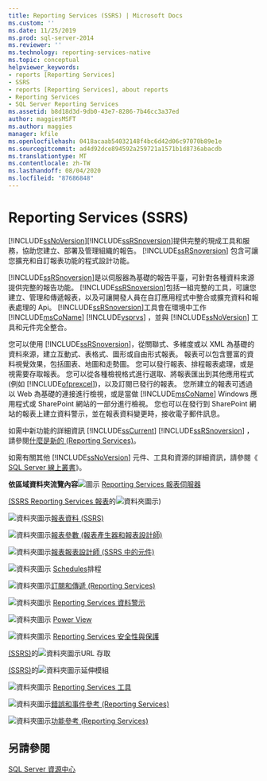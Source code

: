 ```yaml
---
title: Reporting Services (SSRS) | Microsoft Docs
ms.custom: ''
ms.date: 11/25/2019
ms.prod: sql-server-2014
ms.reviewer: ''
ms.technology: reporting-services-native
ms.topic: conceptual
helpviewer_keywords:
- reports [Reporting Services]
- SSRS
- reports [Reporting Services], about reports
- Reporting Services
- SQL Server Reporting Services
ms.assetid: b8d18d3d-9db0-43e7-8286-7b46cc3a37ed
author: maggiesMSFT
ms.author: maggies
manager: kfile
ms.openlocfilehash: 0418acaab54032148f4bc6d42d06c97070b89e1e
ms.sourcegitcommit: ad4d92dce894592a259721a1571b1d8736abacdb
ms.translationtype: MT
ms.contentlocale: zh-TW
ms.lasthandoff: 08/04/2020
ms.locfileid: "87686848"
---
```

# <a name="reporting-services-ssrs"></a>Reporting Services (SSRS)
  [!INCLUDE[ssNoVersion](../includes/ssnoversion-md.md)][!INCLUDE[ssRSnoversion](../includes/ssrsnoversion-md.md)]提供完整的現成工具和服務，協助您建立、部署及管理組織的報告。 [!INCLUDE[ssRSnoversion](../includes/ssrsnoversion-md.md)] 包含可讓您擴充和自訂報表功能的程式設計功能。

 [!INCLUDE[ssRSnoversion](../includes/ssrsnoversion-md.md)]是以伺服器為基礎的報告平臺，可針對各種資料來源提供完整的報告功能。 [!INCLUDE[ssRSnoversion](../includes/ssrsnoversion-md.md)]包括一組完整的工具，可讓您建立、管理和傳遞報表，以及可讓開發人員在自訂應用程式中整合或擴充資料和報表處理的 Api。 [!INCLUDE[ssRSnoversion](../includes/ssrsnoversion-md.md)]工具會在環境中工作 [!INCLUDE[msCoName](../includes/msconame-md.md)] [!INCLUDE[vsprvs](../includes/vsprvs-md.md)] ，並與 [!INCLUDE[ssNoVersion](../includes/ssnoversion-md.md)] 工具和元件完全整合。

 您可以使用 [!INCLUDE[ssRSnoversion](../includes/ssrsnoversion-md.md)]，從關聯式、多維度或以 XML 為基礎的資料來源，建立互動式、表格式、圖形或自由形式報表。 報表可以包含豐富的資料視覺效果，包括圖表、地圖和走勢圖。 您可以發行報表、排程報表處理，或是視需要存取報表。 您可以從各種檢視格式進行選取、將報表匯出到其他應用程式 (例如 [!INCLUDE[ofprexcel](../includes/ofprexcel-md.md)])，以及訂閱已發行的報表。 您所建立的報表可透過以 Web 為基礎的連接進行檢視，或是當做 [!INCLUDE[msCoName](../includes/msconame-md.md)] Windows 應用程式或 SharePoint 網站的一部分進行檢視。 您也可以在發行到 SharePoint 網站的報表上建立資料警示，並在報表資料變更時，接收電子郵件訊息。

 如需中新功能的詳細資訊 [!INCLUDE[ssCurrent](../includes/sscurrent-md.md)] [!INCLUDE[ssRSnoversion](../includes/ssrsnoversion-md.md)] ，請參閱[什麼是新的 &#40;Reporting Services&#41;](../../2014/reporting-services/what-s-new-reporting-services.md)。

 如需有關其他 [!INCLUDE[ssNoVersion](../includes/ssnoversion-md.md)] 元件、工具和資源的詳細資訊，請參閱《 [SQL Server 線上叢書](../index.yml)》。

 **依區域資料夾流覽內容**![圖示](media/hlp-16folder.gif "資料夾圖示") [Reporting Services 報表伺服器](../../2014/reporting-services/reporting-services-report-server.md)

 [&#40;SSRS Reporting Services 報表](reports/reporting-services-reports-ssrs.md)的![資料夾圖示](media/hlp-16folder.gif "資料夾圖示")&#41;

 ![資料夾圖示](media/hlp-16folder.gif "資料夾圖示")[報表資料 &#40;SSRS&#41;](report-data/report-data-ssrs.md)

 ![資料夾圖示](media/hlp-16folder.gif "資料夾圖示")[報表參數 &#40;報表產生器和報表設計師&#41;](report-design/report-parameters-report-builder-and-report-designer.md)

 ![資料夾圖示](media/hlp-16folder.gif "資料夾圖示")[報表報表設計師 &#40;SSRS 中的元件&#41;](report-design/report-parts-in-report-designer-ssrs.md)

 ![資料夾圖示](media/hlp-16folder.gif "資料夾圖示") [Schedules](subscriptions/schedules.md)排程

 ![資料夾圖示](media/hlp-16folder.gif "資料夾圖示")[訂閱和傳遞 &#40;Reporting Services&#41;](subscriptions/subscriptions-and-delivery-reporting-services.md)

 ![資料夾圖示](media/hlp-16folder.gif "資料夾圖示") [Reporting Services 資料警示](../ssms/agent/alerts.md)

 ![資料夾圖示](media/hlp-16folder.gif "資料夾圖示") [Power View](https://office.microsoft.com/excel-help/power-view-explore-visualize-and-present-your-data-HA102835634.aspx)

 ![資料夾圖示](media/hlp-16folder.gif "資料夾圖示") [Reporting Services 安全性與保護](security/reporting-services-security-and-protection.md)

 [&#40;SSRS&#41;](url-access-ssrs.md)的![資料夾圖示](media/hlp-16folder.gif "資料夾圖示")URL 存取

 [&#40;SSRS&#41;](extensions-ssrs.md)的![資料夾圖示](media/hlp-16folder.gif "資料夾圖示")延伸模組

 ![資料夾圖示](media/hlp-16folder.gif "資料夾圖示") [Reporting Services 工具](tools/reporting-services-tools.md)

 ![資料夾圖示](media/hlp-16folder.gif "資料夾圖示")[錯誤和事件參考 &#40;Reporting Services&#41;](troubleshooting/errors-and-events-reference-reporting-services.md)

 ![資料夾圖示](media/hlp-16folder.gif "資料夾圖示")[功能參考 &#40;Reporting Services&#41;](feature-reference-reporting-services.md)

## <a name="see-also"></a>另請參閱
 [SQL Server 資源中心](https://go.microsoft.com/fwlink/?linkID=219676)



